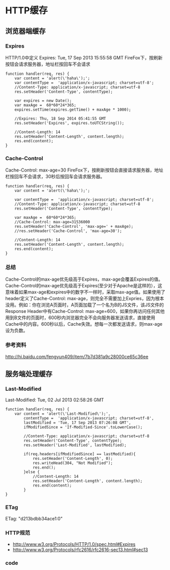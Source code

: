 # HTTP缓存
## 浏览器端缓存
### Expires
HTTP/1.0中定义
Expires: Tue, 17 Sep 2013 15:55:58 GMT
FireFox下，按刷新按钮会请求服务器，地址栏按回车不会请求
	
	function handler(req, res) {
		var content = 'alert(\'haha\');';
		var contentType =  'application/x-javascript; charset=utf-8';
		//Content-Type: application/x-javascript; charset=utf-8
		res.setHeader('Content-Type', contentType);
	
		var expires = new Date();
		var maxAge =  60*60*24*365;
		expires.setTime(expires.getTime() + maxAge * 1000);
	
		//Expires: Thu, 18 Sep 2014 05:41:55 GMT
		res.setHeader('Expires', expires.toUTCString());
	
		//Content-Length: 14
		res.setHeader('Content-Length', content.length);
		res.end(content);	
	}
### Cache-Control
Cache-Control: max-age=30
FireFox下，按刷新按钮会直接请求服务器，地址栏按回车不会请求，30秒后按回车会请求服务器。

	function handler(req, res) {
		var content = 'alert(\'haha\');';
	
		var contentType =  'application/x-javascript; charset=utf-8';
		//Content-Type: application/x-javascript; charset=utf-8
		res.setHeader('Content-Type', contentType);
	
		var maxAge =  60*60*24*365;
		//Cache-Control: max-age=31536000
		res.setHeader('Cache-Control', 'max-age=' + maxAge);
		//res.setHeader('Cache-Control', 'max-age=30');
	
		//Content-Length: 14
		res.setHeader('Content-Length', content.length);
		res.end(content);
	}


### 总结
Cache-Control的max-age优先级高于Expires，max-age会覆盖Expires的值。
Cache-Control的max-age优先级高于Expires(至少对于Apache是这样的），这意味着如果max-age和expires中的数字不一样时，采取max-age值。如果使用了header定义了Cache-Control: max-age，则完全不需要加上Expries，因为根本没用。例如：你在浏览A页面时，A页面加载了一个名为B的JS文件，该JS文件的Response Header中有Cache-Control: max-age=600，如果你再访问任何其他用到B文件的页面时，600秒内浏览器完全不会向服务器发送请求，直接使用Cache中的内容。600秒以后，Cache失效。想每一次都发送请求，则max-age设为负数。

### 参考资料
<http://hi.baidu.com/fengyun409/item/7b7d381a9c28000ce65c36ee>


## 服务端处理缓存
### Last-Modified
Last-Modified: Tue, 02 Jul 2013 02:58:26 GMT

	function handler(req, res) {
		var content = 'alert(\'Last-Modified\');',
			contentType =  'application/x-javascript; charset=utf-8',
			lastModified = 'Tue, 17 Sep 2013 07:26:08 GMT',
			ifModifiedSince = 'If-Modified-Since'.toLowerCase();
		
			//Content-Type: application/x-javascript; charset=utf-8
			res.setHeader('Content-Type', contentType);
			res.setHeader('Last-Modified', lastModified);
	
			if(req.headers[ifModifiedSince] == lastModified){
				res.setHeader('Content-Length', 0);
				res.writeHead(304, "Not Modified");
				res.end();
			}else {
				//Content-Length: 14
				res.setHeader('Content-Length', content.length);
				res.end(content);
			}
	}
	
### ETag
ETag: "d213bdbb34ace1:0"
### HTTP规范
- <http://www.w3.org/Protocols/HTTP/1.0/spec.html#Expires>
- <http://www.w3.org/Protocols/rfc2616/rfc2616-sec13.html#sec13>

### code
	



